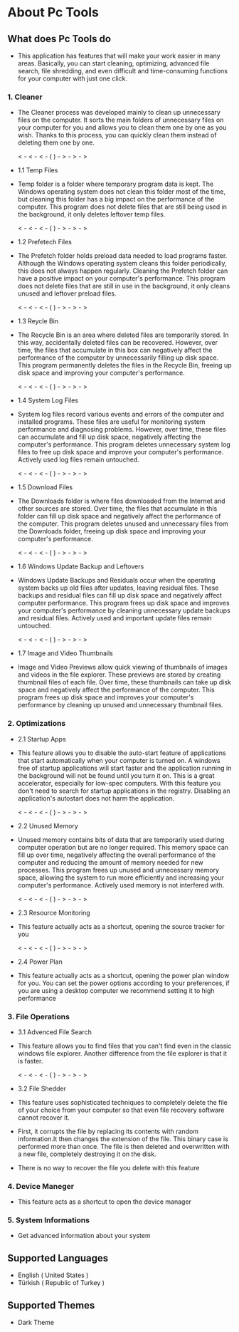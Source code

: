# About Pc Tools

## What does Pc Tools do
- This application has features that will make your work easier in many areas. Basically, you can start cleaning, optimizing, advanced file search, file shredding, and even difficult and time-consuming functions for your computer with just one click.

### 1. Cleaner
- The Cleaner process was developed mainly to clean up unnecessary files on the computer. It sorts the main folders of unnecessary files on your computer for you and allows you to clean them one by one as you wish. Thanks to this process, you can quickly clean them instead of deleting them one by one.

  < - < - < - ( ) - > - > - >

- 1.1 Temp Files
- Temp folder is a folder where temporary program data is kept. The Windows operating system does not clean this folder most of the time, but cleaning this folder has a big impact on the performance of the computer. This program does not delete files that are still being used in the background, it only deletes leftover temp files.

  < - < - < - ( ) - > - > - >

- 1.2 Prefetech Files
- The Prefetch folder holds preload data needed to load programs faster. Although the Windows operating system cleans this folder periodically, this does not always happen regularly. Cleaning the Prefetch folder can have a positive impact on your computer's performance. This program does not delete files that are still in use in the background, it only cleans unused and leftover preload files.

  < - < - < - ( ) - > - > - >

- 1.3 Reycle Bin
- The Recycle Bin is an area where deleted files are temporarily stored. In this way, accidentally deleted files can be recovered. However, over time, the files that accumulate in this box can negatively affect the performance of the computer by unnecessarily filling up disk space. This program permanently deletes the files in the Recycle Bin, freeing up disk space and improving your computer's performance.

  < - < - < - ( ) - > - > - >

- 1.4 System Log Files
- System log files record various events and errors of the computer and installed programs. These files are useful for monitoring system performance and diagnosing problems. However, over time, these files can accumulate and fill up disk space, negatively affecting the computer's performance. This program deletes unnecessary system log files to free up disk space and improve your computer's performance. Actively used log files remain untouched.

  < - < - < - ( ) - > - > - >

- 1.5 Download Files
- The Downloads folder is where files downloaded from the Internet and other sources are stored. Over time, the files that accumulate in this folder can fill up disk space and negatively affect the performance of the computer. This program deletes unused and unnecessary files from the Downloads folder, freeing up disk space and improving your computer's performance.

  < - < - < - ( ) - > - > - >

- 1.6 Windows Update Backup and Leftovers
- Windows Update Backups and Residuals occur when the operating system backs up old files after updates, leaving residual files. These backups and residual files can fill up disk space and negatively affect computer performance. This program frees up disk space and improves your computer's performance by cleaning unnecessary update backups and residual files. Actively used and important update files remain untouched.

  < - < - < - ( ) - > - > - >

- 1.7 Image and Video Thumbnails
- Image and Video Previews allow quick viewing of thumbnails of images and videos in the file explorer. These previews are stored by creating thumbnail files of each file. Over time, these thumbnails can take up disk space and negatively affect the performance of the computer. This program frees up disk space and improves your computer's performance by cleaning up unused and unnecessary thumbnail files.

### 2. Optimizations

- 2.1 Startup Apps
- This feature allows you to disable the auto-start feature of applications that start automatically when your computer is turned on. A windows free of startup applications will start faster and the application running in the background will not be found until you turn it on. This is a great accelerator, especially for low-spec computers. With this feature you don't need to search for startup applications in the registry. Disabling an application's autostart does not harm the application.

  < - < - < - ( ) - > - > - >

- 2.2 Unused Memory
- Unused memory contains bits of data that are temporarily used during computer operation but are no longer required. This memory space can fill up over time, negatively affecting the overall performance of the computer and reducing the amount of memory needed for new processes. This program frees up unused and unnecessary memory space, allowing the system to run more efficiently and increasing your computer's performance. Actively used memory is not interfered with.

  < - < - < - ( ) - > - > - >

- 2.3 Resource Monitoring
- This feature actually acts as a shortcut, opening the source tracker for you

  < - < - < - ( ) - > - > - >

- 2.4 Power Plan
- This feature actually acts as a shortcut, opening the power plan window for you. You can set the power options according to your preferences, if you are using a desktop computer we recommend setting it to high performance

### 3. File Operations

- 3.1 Advenced File Search
- This feature allows you to find files that you can't find even in the classic windows file explorer. Another difference from the file explorer is that it is faster.

  < - < - < - ( ) - > - > - >

- 3.2 File Shedder
- This feature uses sophisticated techniques to completely delete the file of your choice from your computer so that even file recovery software cannot recover it.
- First, it corrupts the file by replacing its contents with random information.It then changes the extension of the file. This binary case is performed more than once. The file is then deleted and overwritten with a new file, completely destroying it on the disk.
- There is no way to recover the file you delete with this feature

### 4. Device Maneger

- This feature acts as a shortcut to open the device manager

### 5. System Informations

- Get advanced information about your system

## Supported Languages

- English ( United States )
- Türkish ( Republic of Turkey )

## Supported Themes

- Dark Theme
